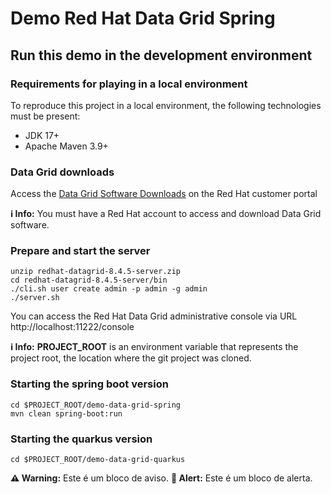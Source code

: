 # Demo Red Hat Data Grid Spring

## Run this demo in the development environment

### Requirements for playing in a local environment
<p>
To reproduce this project in a local environment, the following technologies must be present:
</p>

* JDK 17+
* Apache Maven 3.9+

### Data Grid downloads
Access the [Data Grid Software Downloads](https://access.redhat.com/jbossnetwork/restricted/listSoftware.html?product=data.grid&downloadType=distributions) on the Red Hat customer portal

<strong>ℹ️ Info:</strong> You must have a Red Hat account to access and download Data Grid software.

### Prepare and start the server
```shell
unzip redhat-datagrid-8.4.5-server.zip
cd redhat-datagrid-8.4.5-server/bin
./cli.sh user create admin -p admin -g admin
./server.sh
```

You can access the Red Hat Data Grid administrative console via URL http://localhost:11222/console

<strong>ℹ️ Info:</strong> **PROJECT_ROOT** is an environment variable that represents the project root, the location where the git project was cloned.

### Starting the spring boot version
```shell
cd $PROJECT_ROOT/demo-data-grid-spring
mvn clean spring-boot:run
```

### Starting the quarkus version
```shell
cd $PROJECT_ROOT/demo-data-grid-quarkus
```

<strong>⚠️ Warning:</strong> Este é um bloco de aviso.
<strong>🚨 Alert:</strong> Este é um bloco de alerta.



